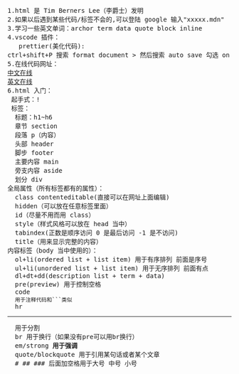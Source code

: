 <pre>
1.html 是 Tim Berners Lee（李爵士）发明  
2.如果以后遇到某些代码/标签不会的,可以登陆 google 输入"xxxxx.mdn"  
3.学习一些英文单词：archor term data quote block inline  
4.vscode 插件：  
   prettier(美化代码):
ctrl+shift+P 搜索 format document > 然后搜索 auto save 勾选 on focus save > 搜索 format on save 勾选即可 
5.在线代码网址：
<a href="http://js.jirengu.com/?html,output"target="_blank">中文在线</a>
<a href="https://codesandbox.io/"target="_blank">英文在线</a> 
6.html 入门：  
 起手式：!  
 标签：
  标题：h1~h6 
  章节 section 
  段落 p（内容）
  头部 header 
  脚步 footer 
  主要内容 main 
  旁支内容 aside 
  划分 div  
全局属性（所有标签都有的属性）：
  class contenteditable(直接可以在网址上面编辑) 
  hidden（可以放在任意标签里面） 
  id（尽量不用而用 class） 
  style（样式风格可以放在 head 当中）
  tabindex(正数是顺序访问 0 是最后访问 -1 是不访问) 
  title（用来显示完整的内容）  
内容标签（body 当中使用的）：  
  ol+li(ordered list + list item) 用于有序排列 前面是序号
  ul+li(unordered list + list item) 用于无序排列 前面有点
  dl+dt+dd(description list + term + data)  
  pre(preview) 用于控制空格
  code 
  <code>用于注释代码和```类似</code>
  hr  <hr>  用于分割</hr>
  br 用于换行（如果没有pre可以用br换行）
  em/strong <strong>用于强调</strong>
  quote/blockquote <quote>用于引用某句话或者某个文章</quote>
  # ## ### 后面加空格用于大号 中号 小号
</pre>
